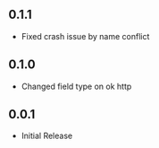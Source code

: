 ## 0.1.1

* Fixed crash issue by name conflict

## 0.1.0

* Changed field type on ok http

## 0.0.1

* Initial Release
